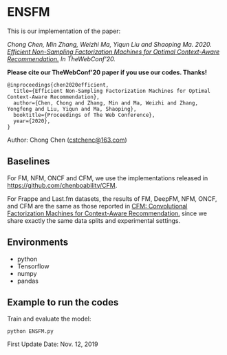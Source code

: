 # ENSFM

This is our implementation of the paper:

*Chong Chen, Min Zhang, Weizhi Ma, Yiqun Liu and Shaoping Ma. 2020. [Efficient Non-Sampling Factorization Machines for Optimal Context-Aware Recommendation.](https://chenchongthu.github.io/files/WWW_ENSFM.pdf) 
In TheWebConf'20.*

**Please cite our TheWebConf'20 paper if you use our codes. Thanks!**

```
@inproceedings{chen2020efficient,
  title={Efficient Non-Sampling Factorization Machines for Optimal Context-Aware Recommendation},
  author={Chen, Chong and Zhang, Min and Ma, Weizhi and Zhang, Yongfeng and Liu, Yiqun and Ma, Shaoping},
  booktitle={Proceedings of The Web Conference},
  year={2020},
}
```

Author: Chong Chen (cstchenc@163.com)

## Baselines

For FM, NFM, ONCF and CFM, we use the implementations released in https://github.com/chenboability/CFM.

For Frappe and Last.fm datasets, the results of FM, DeepFM, NFM, ONCF, and CFM are the same as those reported in [CFM: Convolutional Factorization Machines for Context-Aware Recommendation.](https://www.ijcai.org/proceedings/2019/0545.pdf) since we share exactly the same data splits and experimental settings.


## Environments

- python
- Tensorflow
- numpy
- pandas


## Example to run the codes		

Train and evaluate the model:

```
python ENSFM.py
```


First Update Date: Nov. 12, 2019
